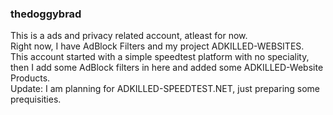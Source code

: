### thedoggybrad
This is a ads and privacy related account, atleast for now.
<br>
Right now, I have AdBlock Filters and my project ADKILLED-WEBSITES.
<br>
This account started with a simple speedtest platform with no speciality, then I add some AdBlock filters in here and added some ADKILLED-Website Products.
<br>
Update: I am planning for ADKILLED-SPEEDTEST.NET, just preparing some prequisities.
